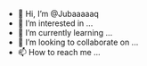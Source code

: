 - 👋 Hi, I’m @Jubaaaaaq
- 👀 I’m interested in ...
- 🌱 I’m currently learning ...
- 💞️ I’m looking to collaborate on ...
- 📫 How to reach me ...

<!---
Jubaaaaa/Jubaaaaa is a ✨ wwwwspecial ✨ repository because its `README.md` (this file) appears on your GitHub profile.
You can click the Preview link to take a look at your changes.
--->
